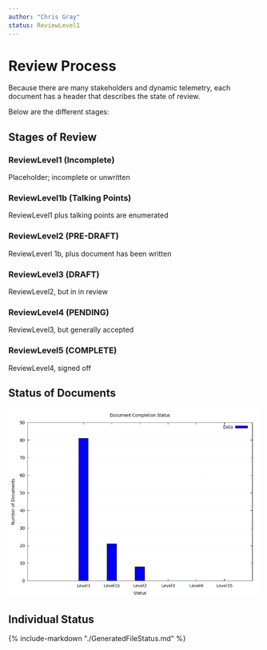 ```yaml
---
author: "Chris Gray"
status: ReviewLevel1
---
```


# Review Process

Because there are many stakeholders and dynamic telemetry, each document has a
header that describes the state of review.

Below are the different stages:

## Stages of Review

### ReviewLevel1 (Incomplete)

Placeholder; incomplete or unwritten

### ReviewLevel1b (Talking Points)

ReviewLevel1 plus talking points are enumerated

### ReviewLevel2 (PRE-DRAFT)

ReviewLeverl 1b, plus document has been written

### ReviewLevel3 (DRAFT)

ReviewLevel2, but in in review

### ReviewLevel4 (PENDING)

ReviewLevel3, but generally accepted

### ReviewLevel5 (COMPLETE)

ReviewLevel4, signed off

## Status of Documents

![](../orig_media/DocumentStatus.png)

## Individual Status

{% include-markdown "./GeneratedFileStatus.md" %}
